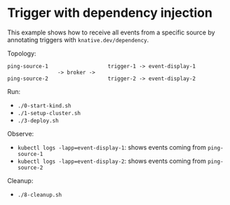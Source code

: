 # Trigger with dependency injection

This example shows how to receive all events from a specific source by
annotating triggers with `knative.dev/dependency`.

Topology:

```
ping-source-1                   trigger-1 -> event-display-1
                -> broker ->
ping-source-2                   trigger-2 -> event-display-2
```

Run:

- `./0-start-kind.sh`
- `./1-setup-cluster.sh`
- `./3-deploy.sh`

Observe:

- `kubectl logs -lapp=event-display-1`: shows events coming from `ping-source-1`
- `kubectl logs -lapp=event-display-2`: shows events coming from `ping-source-2`

Cleanup:

- `./8-cleanup.sh`

